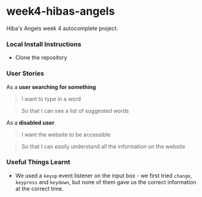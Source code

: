 # week4-hibas-angels

Hiba's Angels week 4 autocomplete project.

### Local Install Instructions
- Clone the repository

### User Stories
As a **user searching for something**
> I want to type in a word

> So that I can see a list of suggested words

As a **disabled user**
> I want the website to be accessible

> So that I can easily understand all the information on the website

### Useful Things Learnt
- We used a `keyup` event listener on the input box - we first tried `change`, `keypress` and `keydown`, but none of them gave us the correct information at the correct time.
